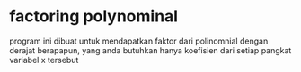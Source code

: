 # factoring polynominal
program ini dibuat untuk mendapatkan faktor dari polinomnial dengan derajat berapapun, yang anda butuhkan hanya koefisien dari setiap pangkat variabel x tersebut 
